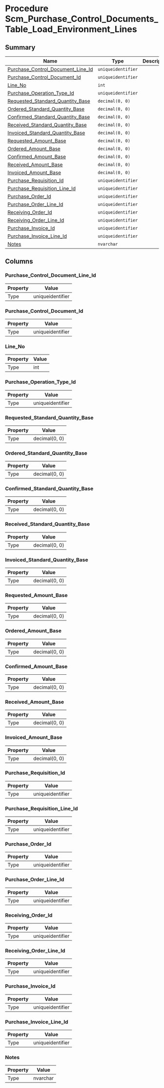 # Procedure Scm_Purchase_Control_Documents_Table_Load_Environment_Lines


## Summary

| Name | Type | Description |
| - | - | --- |
|[Purchase_Control_Document_Line_Id](#purchase_control_document_line_id)|`uniqueidentifier` ||
|[Purchase_Control_Document_Id](#purchase_control_document_id)|`uniqueidentifier` ||
|[Line_No](#line_no)|`int` ||
|[Purchase_Operation_Type_Id](#purchase_operation_type_id)|`uniqueidentifier` ||
|[Requested_Standard_Quantity_Base](#requested_standard_quantity_base)|`decimal(0, 0)` ||
|[Ordered_Standard_Quantity_Base](#ordered_standard_quantity_base)|`decimal(0, 0)` ||
|[Confirmed_Standard_Quantity_Base](#confirmed_standard_quantity_base)|`decimal(0, 0)` ||
|[Received_Standard_Quantity_Base](#received_standard_quantity_base)|`decimal(0, 0)` ||
|[Invoiced_Standard_Quantity_Base](#invoiced_standard_quantity_base)|`decimal(0, 0)` ||
|[Requested_Amount_Base](#requested_amount_base)|`decimal(0, 0)` ||
|[Ordered_Amount_Base](#ordered_amount_base)|`decimal(0, 0)` ||
|[Confirmed_Amount_Base](#confirmed_amount_base)|`decimal(0, 0)` ||
|[Received_Amount_Base](#received_amount_base)|`decimal(0, 0)` ||
|[Invoiced_Amount_Base](#invoiced_amount_base)|`decimal(0, 0)` ||
|[Purchase_Requisition_Id](#purchase_requisition_id)|`uniqueidentifier` ||
|[Purchase_Requisition_Line_Id](#purchase_requisition_line_id)|`uniqueidentifier` ||
|[Purchase_Order_Id](#purchase_order_id)|`uniqueidentifier` ||
|[Purchase_Order_Line_Id](#purchase_order_line_id)|`uniqueidentifier` ||
|[Receiving_Order_Id](#receiving_order_id)|`uniqueidentifier` ||
|[Receiving_Order_Line_Id](#receiving_order_line_id)|`uniqueidentifier` ||
|[Purchase_Invoice_Id](#purchase_invoice_id)|`uniqueidentifier` ||
|[Purchase_Invoice_Line_Id](#purchase_invoice_line_id)|`uniqueidentifier` ||
|[Notes](#notes)|`nvarchar` ||

## Columns

### Purchase_Control_Document_Line_Id

| Property | Value |
| - | - |
|Type|uniqueidentifier|

### Purchase_Control_Document_Id

| Property | Value |
| - | - |
|Type|uniqueidentifier|

### Line_No

| Property | Value |
| - | - |
|Type|int|

### Purchase_Operation_Type_Id

| Property | Value |
| - | - |
|Type|uniqueidentifier|

### Requested_Standard_Quantity_Base

| Property | Value |
| - | - |
|Type|decimal(0, 0)|

### Ordered_Standard_Quantity_Base

| Property | Value |
| - | - |
|Type|decimal(0, 0)|

### Confirmed_Standard_Quantity_Base

| Property | Value |
| - | - |
|Type|decimal(0, 0)|

### Received_Standard_Quantity_Base

| Property | Value |
| - | - |
|Type|decimal(0, 0)|

### Invoiced_Standard_Quantity_Base

| Property | Value |
| - | - |
|Type|decimal(0, 0)|

### Requested_Amount_Base

| Property | Value |
| - | - |
|Type|decimal(0, 0)|

### Ordered_Amount_Base

| Property | Value |
| - | - |
|Type|decimal(0, 0)|

### Confirmed_Amount_Base

| Property | Value |
| - | - |
|Type|decimal(0, 0)|

### Received_Amount_Base

| Property | Value |
| - | - |
|Type|decimal(0, 0)|

### Invoiced_Amount_Base

| Property | Value |
| - | - |
|Type|decimal(0, 0)|

### Purchase_Requisition_Id

| Property | Value |
| - | - |
|Type|uniqueidentifier|

### Purchase_Requisition_Line_Id

| Property | Value |
| - | - |
|Type|uniqueidentifier|

### Purchase_Order_Id

| Property | Value |
| - | - |
|Type|uniqueidentifier|

### Purchase_Order_Line_Id

| Property | Value |
| - | - |
|Type|uniqueidentifier|

### Receiving_Order_Id

| Property | Value |
| - | - |
|Type|uniqueidentifier|

### Receiving_Order_Line_Id

| Property | Value |
| - | - |
|Type|uniqueidentifier|

### Purchase_Invoice_Id

| Property | Value |
| - | - |
|Type|uniqueidentifier|

### Purchase_Invoice_Line_Id

| Property | Value |
| - | - |
|Type|uniqueidentifier|

### Notes

| Property | Value |
| - | - |
|Type|nvarchar|


